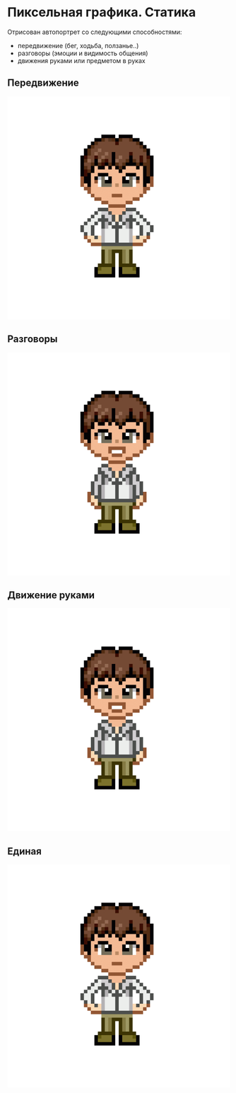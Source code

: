 # Пиксельная графика. Статика

Отрисован автопортрет со следующими способностями:
- передвижение (бег, ходьба, ползанье..)
- разговоры (эмоции и видимость общения) 
- движения руками или предметом в руках

## Передвижение

![Alt text](move.gif)

## Разговоры 

![Alt text](emotion.gif)

## Движение руками 

![Alt text](hi.gif)

## Единая 

![Alt text](full.gif)